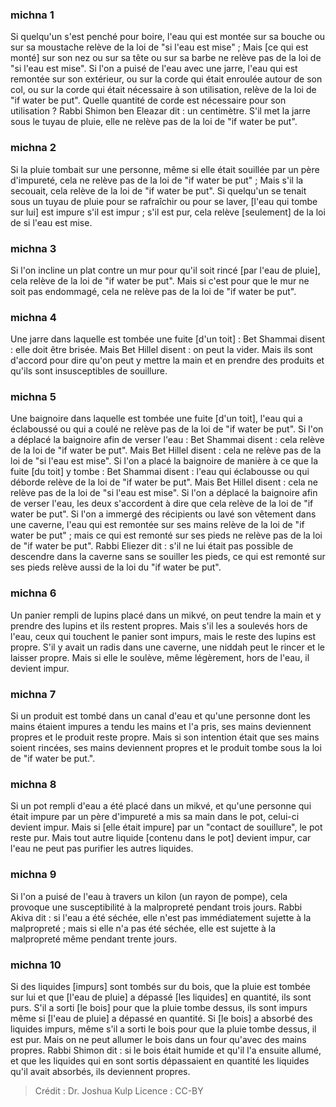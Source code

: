 
### michna 1
Si quelqu'un s'est penché pour boire, l'eau qui est montée sur sa bouche ou sur sa moustache relève de la loi de "si l'eau est mise" ; Mais [ce qui est monté] sur son nez ou sur sa tête ou sur sa barbe ne relève pas de la loi de "si l'eau est mise". Si l'on a puisé de l'eau avec une jarre, l'eau qui est remontée sur son extérieur, ou sur la corde qui était enroulée autour de son col, ou sur la corde qui était nécessaire à son utilisation, relève de la loi de "if water be put". Quelle quantité de corde est nécessaire pour son utilisation ? Rabbi Shimon ben Eleazar dit : un centimètre. S'il met la jarre sous le tuyau de pluie, elle ne relève pas de la loi de "if water be put".

### michna 2
Si la pluie tombait sur une personne, même si elle était souillée par un père d'impureté, cela ne relève pas de la loi de "if water be put" ; Mais s'il la secouait, cela relève de la loi de "if water be put". Si quelqu'un se tenait sous un tuyau de pluie pour se rafraîchir ou pour se laver, [l'eau qui tombe sur lui] est impure s'il est impur ; s'il est pur, cela relève [seulement] de la loi de si l'eau est mise.

### michna 3
Si l'on incline un plat contre un mur pour qu'il soit rincé [par l'eau de pluie], cela relève de la loi de "if water be put". Mais si c'est pour que le mur ne soit pas endommagé, cela ne relève pas de la loi de "if water be put".

### michna 4
Une jarre dans laquelle est tombée une fuite [d'un toit] : Bet Shammai disent : elle doit être brisée. Mais Bet Hillel disent : on peut la vider. Mais ils sont d'accord pour dire qu'on peut y mettre la main et en prendre des produits et qu'ils sont insusceptibles de souillure.

### michna 5
Une baignoire dans laquelle est tombée une fuite [d'un toit], l'eau qui a éclaboussé ou qui a coulé ne relève pas de la loi de "if water be put". Si l'on a déplacé la baignoire afin de verser l'eau : Bet Shammai disent : cela relève de la loi de "if water be put". Mais Bet Hillel disent : cela ne relève pas de la loi de "si l'eau est mise". Si l'on a placé la baignoire de manière à ce que la fuite [du toit] y tombe : Bet Shammai disent : l'eau qui éclabousse ou qui déborde relève de la loi de "if water be put". Mais Bet Hillel disent : cela ne relève pas de la loi de "si l'eau est mise". Si l'on a déplacé la baignoire afin de verser l'eau, les deux s'accordent à dire que cela relève de la loi de "if water be put". Si l'on a immergé des récipients ou lavé son vêtement dans une caverne, l'eau qui est remontée sur ses mains relève de la loi de "if water be put" ; mais ce qui est remonté sur ses pieds ne relève pas de la loi de "if water be put". Rabbi Eliezer dit : s'il ne lui était pas possible de descendre dans la caverne sans se souiller les pieds, ce qui est remonté sur ses pieds relève aussi de la loi du "if water be put".

### michna 6
Un panier rempli de lupins placé dans un mikvé, on peut tendre la main et y prendre des lupins et ils restent propres. Mais s'il les a soulevés hors de l'eau, ceux qui touchent le panier sont impurs, mais le reste des lupins est propre. S'il y avait un radis dans une caverne, une niddah peut le rincer et le laisser propre. Mais si elle le soulève, même légèrement, hors de l'eau, il devient impur.

### michna 7
Si un produit est tombé dans un canal d'eau et qu'une personne dont les mains étaient impures a tendu les mains et l'a pris, ses mains deviennent propres et le produit reste propre. Mais si son intention était que ses mains soient rincées, ses mains deviennent propres et le produit tombe sous la loi de "if water be put.".

### michna 8
Si un pot rempli d'eau a été placé dans un mikvé, et qu'une personne qui était impure par un père d'impureté a mis sa main dans le pot, celui-ci devient impur. Mais si [elle était impure] par un "contact de souillure", le pot reste pur. Mais tout autre liquide [contenu dans le pot] devient impur, car l'eau ne peut pas purifier les autres liquides.

### michna 9
Si l'on a puisé de l'eau à travers un kilon (un rayon de pompe), cela provoque une susceptibilité à la malpropreté pendant trois jours. Rabbi Akiva dit : si l'eau a été séchée, elle n'est pas immédiatement sujette à la malpropreté ; mais si elle n'a pas été séchée, elle est sujette à la malpropreté même pendant trente jours.

### michna 10
Si des liquides [impurs] sont tombés sur du bois, que la pluie est tombée sur lui et que [l'eau de pluie] a dépassé [les liquides] en quantité, ils sont purs. S'il a sorti [le bois] pour que la pluie tombe dessus, ils sont impurs même si [l'eau de pluie] a dépassé en quantité. Si [le bois] a absorbé des liquides impurs, même s'il a sorti le bois pour que la pluie tombe dessus, il est pur. Mais on ne peut allumer le bois dans un four qu'avec des mains propres. Rabbi Shimon dit : si le bois était humide et qu'il l'a ensuite allumé, et que les liquides qui en sont sortis dépassaient en quantité les liquides qu'il avait absorbés, ils deviennent propres.

>Crédit : Dr. Joshua Kulp
>Licence : CC-BY